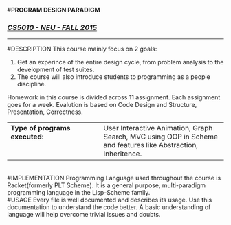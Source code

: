 #**PROGRAM DESIGN PARADIGM**
### [*CS5010 - NEU - FALL 2015*](www.google.com)
***********
#DESCRIPTION
This course mainly focus on 2 goals:

1. Get an experince of the entire design cycle, from problem analysis to the development of test suites. 
2. The course will also introduce students to programming as a people discipline.

Homework in this course is divided across 11 assignment. Each assignment goes for a week. Evalution is based on Code Design and Structure, Presentation, Correctness.

<table border="0">
<tr>
<td width=200 valign="top" halign="right">
<b>Type of programs executed:</b>
<td>User Interactive Animation, Graph Search, MVC using OOP in Scheme and features like Abstraction, Inheritence.
<tr>
</table>
<br>
#IMPLEMENTATION
Programming Language used throughout the course is Racket(formerly PLT Scheme). It is a general purpose, multi-paradigm programming language in the Lisp-Scheme family.

<br>
#USAGE
Every file is well documented and describes its usage. Use this documentation to understand the code better. A basic understanding of language will help overcome trivial issues and doubts.